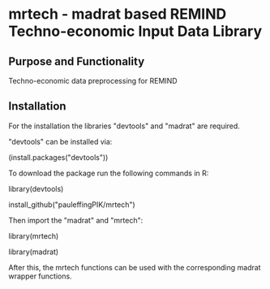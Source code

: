 # mrtech - madrat based REMIND Techno-economic Input Data Library

## Purpose and Functionality
Techno-economic data preprocessing for REMIND

## Installation
For the installation the libraries "devtools" and "madrat" are required.

"devtools" can be installed via:

(install.packages("devtools"))

To download the package run the following commands in R:

library(devtools)

install_github("pauleffingPIK/mrtech")

Then import the "madrat" and "mrtech":

library(mrtech)

library(madrat)

After this, the mrtech functions can be used with the corresponding madrat wrapper functions.
